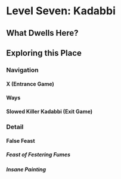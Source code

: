 # Level Seven: Kadabbi
## What Dwells Here?
## Exploring this Place
### Navigation
#### X (Entrance Game)
#### Ways
#### Slowed Killer Kadabbi (Exit Game)
### Detail
#### False Feast
##### Feast of Festering Fumes
##### Insane Painting
#### 